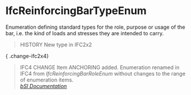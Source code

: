 IfcReinforcingBarTypeEnum
=========================
Enumeration defining standard types for the role, purpose or usage of the bar,
i.e. the kind of loads and stresses they are intended to carry.  
  
> HISTORY  New type in IFC2x2  
  
{ .change-ifc2x4}  
> IFC4 CHANGE  Item ANCHORING added. Enumeration renamed in IFC4 from
> _IfcReinforcingBarRoleEnum_ without changes to the range of enumeration
> items.  
[ _bSI
Documentation_](https://standards.buildingsmart.org/IFC/DEV/IFC4_2/FINAL/HTML/schema/ifcstructuralelementsdomain/lexical/ifcreinforcingbartypeenum.htm)


